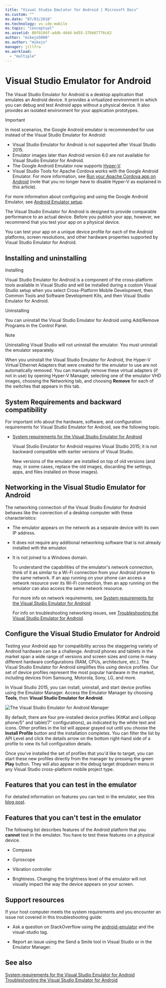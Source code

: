 ```yaml
---
title: "Visual Studio Emulator for Android | Microsoft Docs"
ms.custom: ""
ms.date: "07/03/2018"
ms.technology: vs-ide-mobile
ms.topic: "conceptual"
ms.assetid: 80f0104f-a4db-44dd-bd55-37bb67776c62
author: "mikejo5000"
ms.author: "mikejo"
manager: jillfra
ms.workload:
  - "multiple"
---
```

# Visual Studio Emulator for Android

The Visual Studio Emulator for Android is a desktop application that emulates an Android device. It provides a virtualized environment in which you can debug and test Android apps without a physical device. It also provides an isolated environment for your application prototypes.

> [!IMPORTANT]
> In most scenarios, the Google Android emulator is recommended for use instead of the Visual Studio Emulator for Android:
> - Visual Studio Emulator for Android is not supported after Visual Studio 2015.
> - Emulator images later than Android version 6.0 are not available for Visual Studio Emulator for Android.
> - The Google Android Emulator now supports [Hyper-V](https://docs.microsoft.com/xamarin/android/get-started/installation/android-emulator/hardware-acceleration#accelerating-with-hyper-v).
> - Visual Studio Tools for Apache Cordova works with the Google Android Emulator. For more information, see [Run your Apache Cordova app on Android](/visualstudio/cross-platform/tools-for-cordova/run-your-app/run-app-android#google-android-emulator) (note that you no longer have to disable Hyper-V as explained in this article).
>
> For more information about configuring and using the Google Android Emulator, see
> [Android Emulator setup](https://docs.microsoft.com/xamarin/android/get-started/installation/android-emulator/).

 The Visual Studio Emulator for Android is designed to provide comparable performance to an actual device. Before you publish your app, however, we recommend that you test your app on a physical device.

 You can test your app on a unique device profile for each of the Android platforms, screen resolutions, and other hardware properties supported by Visual Studio Emulator for Android.

##  <a name="Installing"></a> Installing and uninstalling
 Installing

 Visual Studio Emulator for Android is a component of the cross-platform tools available in Visual Studio and will be installed during a custom Visual Studio setup when you select Cross-Platform Mobile Development, then Common Tools and Software Development Kits, and then Visual Studio Emulator for Android.

 Uninstalling

 You can uninstall the Visual Studio Emulator for Android using Add/Remove Programs in the Control Panel.

> [!NOTE]
>  Uninstalling Visual Studio will not uninstall the emulator. You must uninstall the emulator separately.

 When you uninstall the Visual Studio Emulator for Android, the Hyper-V Virtual Ethernet Adapters that were created for the emulator to use are not automatically removed. You can manually remove these virtual adapters (if not in use) by opening Hyper-V Manager, selecting one of the emulator VHD images, choosing the Networking tab, and choosing **Remove** for each of the switches that appears in this tab.

##  <a name="Requirements"></a> System Requirements and backward compatibility
 For important info about the hardware, software, and configuration requirements for Visual Studio Emulator for Android, see the following topic.

- [System requirements for the Visual Studio Emulator for Android](../cross-platform/system-requirements-for-the-visual-studio-emulator-for-android.md)

  Visual Studio Emulator for Android requires Visual Studio 2015; it is not backward compatible with earlier versions of Visual Studio.

  New versions of the emulator are installed on top of old versions (and may, in some cases, replace the old images, discarding the settings, apps, and files installed on those images).

##  <a name="Networking"></a> Networking in the Visual Studio Emulator for Android
 The networking connection of the Visual Studio Emulator for Android behaves like the connection of a desktop computer with these characteristics:

- The emulator appears on the network as a separate device with its own IP address.

- It does not require any additional networking software that is not already installed with the emulator.

- It is not joined to a Windows domain.

  To understand the capabilities of the emulator's network connection, think of it as similar to a Wi-Fi connection from your Android phone to the same network. If an app running on your phone can access a network resource over its Wi-Fi connection, then an app running on the emulator can also access the same network resource.

  For more info on network requirements, see [System requirements for the Visual Studio Emulator for Android](../cross-platform/system-requirements-for-the-visual-studio-emulator-for-android.md)

  For info on troubleshooting networking issues, see [Troubleshooting the Visual Studio Emulator for Android](../cross-platform/troubleshooting-the-visual-studio-emulator-for-android.md).

##  <a name="Configuring"></a> Configure the Visual Studio Emulator for Android
 Testing your Android app for compatibility across the staggering variety of Android hardware can be a challenge. Android phones and tablets in the market span a wide range of versions and screen sizes and come in many different hardware configurations (RAM, CPUs, architecture, etc.). The Visual Studio Emulator for Android simplifies this using device profiles. Our set of device profiles represent the most popular hardware in the market, including devices from Samsung, Motorola, Sony, LG, and more.

 In Visual Studio 2015, you can install, uninstall, and start device profiles using the Emulator Manager. Access the Emulator Manager by choosing **Tools**, then **Visual Studio Emulator for Android**.

 ![The Visual Studio Emulator for Android Manager](../cross-platform/media/android_emu_manager.png "Android_Emu_Manager")

 By default, there are four pre-installed device profiles (KitKat and Lollipop phone/5" and tablet/7" configurations), as indicated by the white text and icons. Other profiles in the list will appear grayed out until you choose the **Install Profile** button and the installation completes. You can filter the list by API Level and click the details arrow on the bottom right-hand side of a profile to view its full configuration details.

 Once you've installed the set of profiles that you'd like to target, you can start these new profiles directly from the manager by pressing the green **Play** button. They will also appear in the debug target dropdown menu in any Visual Studio cross-platform mobile project type.

##  <a name="FeaturesTest"></a> Features that you can test in the emulator
 For detailed information on features you can test in the emulator, see this [blog post](https://devblogs.microsoft.com/devops/introducing-visual-studios-emulator-for-android/).

##  <a name="FeaturesNonTest"></a> Features that you can't test in the emulator
 The following list describes features of the Android platform that you **cannot** test in the emulator. You have to test these features on a physical device.

- Compass

- Gyroscope

- Vibration controller

- Brightness. Changing the brightness level of the emulator will not visually impact the way the device appears on your screen.

##  <a name="Support"></a> Support resources
 If your host computer meets the system requirements and you encounter an issue not covered in this troubleshooting guide:

- Ask a question on StackOverflow using the [android-emulator](http://stackoverflow.com/questions/tagged/android-emulator) and the visual-studio tag.

- Report an issue using the Send a Smile tool in Visual Studio or in the Emulator Manager.

## See also
 [System requirements for the Visual Studio Emulator for Android](../cross-platform/system-requirements-for-the-visual-studio-emulator-for-android.md)
 [Troubleshooting the Visual Studio Emulator for Android](../cross-platform/troubleshooting-the-visual-studio-emulator-for-android.md)

